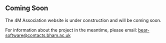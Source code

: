 
## Coming Soon

The 4M Association website is under construction and will be coming soon.

For information about the project in the meantime, please email: <a href="bear-software@contacts.bham.ac.uk">bear-software@contacts.bham.ac.uk</a>

